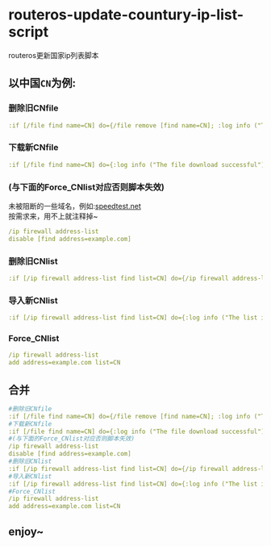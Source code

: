# routeros-update-countury-ip-list-script
routeros更新国家ip列表脚本
## 以中国```CN```为例:
### 删除旧CNfile
```yaml
:if [/file find name=CN] do={/file remove [find name=CN]; :log info ("The file cleanup successful")} else={/tool fetch url=http://www.iwik.org/ipcountry/mikrotik/CN}
```
### 下载新CNfile
```yaml
:if [/file find name=CN] do={:log info ("The file download successful")} else={/tool fetch url=http://www.iwik.org/ipcountry/mikrotik/CN; :log info ("The file download successful")}
```
### (与下面的Force_CNlist对应否则脚本失效)
未被阻断的一些域名，例如:[speedtest.net](www.speedtest.net)  
按需求来，用不上就注释掉~
```yaml
/ip firewall address-list
disable [find address=example.com]
```
### 删除旧CNlist
```yaml
:if [/ip firewall address-list find list=CN] do={/ip firewall address-list remove [find list=CN]; :log info ("The list cleanup successful")} else={/import file-name=CN}
```
### 导入新CNlist
```yaml
:if [/ip firewall address-list find list=CN] do={:log info ("The list import successful")} else={/import file-name=CN; :log info ("The list import successful")}
```
### Force_CNlist
```yaml
/ip firewall address-list
add address=example.com list=CN
```
## 合并
```yaml
#删除旧CNfile
:if [/file find name=CN] do={/file remove [find name=CN]; :log info ("The file cleanup successful")} else={/tool fetch url=http://www.iwik.org/ipcountry/mikrotik/CN}
#下载新CNfile
:if [/file find name=CN] do={:log info ("The file download successful")} else={/tool fetch url=http://www.iwik.org/ipcountry/mikrotik/CN; :log info ("The file download successful")}
#(与下面的Force_CNlist对应否则脚本失效)
/ip firewall address-list
disable [find address=example.com]
#删除旧CNlist
:if [/ip firewall address-list find list=CN] do={/ip firewall address-list remove [find list=CN]; :log info ("The list cleanup successful")} else={/import file-name=CN}
#导入新CNlist
:if [/ip firewall address-list find list=CN] do={:log info ("The list import successful")} else={/import file-name=CN; :log info ("The list import successful")}
#Force_CNlist
/ip firewall address-list
add address=example.com list=CN
```
## enjoy~
